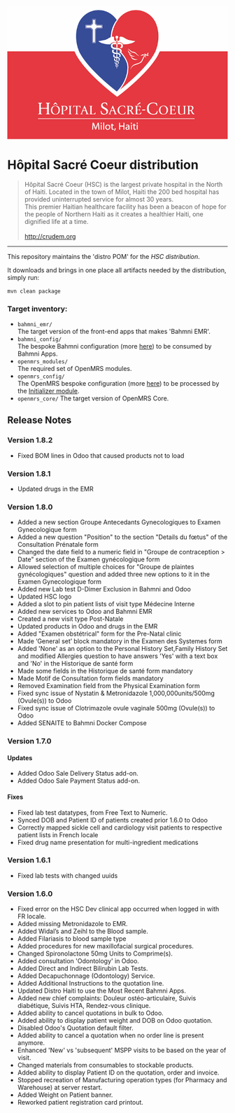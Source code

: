 ![alt tag](readme/crudem-hsc-logo.png)

# Hôpital Sacré Coeur distribution

>Hôpital Sacré Coeur (HSC) is the largest private hospital in the North of Haiti. Located in the town of Milot, Haiti the 200 bed hospital has provided uninterrupted service for almost 30 years.
><br>This premier Haitian healthcare facility has been a beacon of hope for the people of Northern Haiti as it creates a healthier Haiti, one dignified life at a time.
><br>
><br>http://crudem.org

-----

This repository maintains the 'distro POM' for the _HSC distribution_.

It downloads and brings in one place all artifacts needed by the distribution, simply run:
```
mvn clean package
```
### Target inventory:

* `bahmni_emr/`
<br/>The target version of the front-end apps that makes 'Bahmni EMR'.
* `bahmni_config/`
<br/>The bespoke Bahmni configuration (more [here](https://github.com/CRUDEM/bahmni-config-hsc)) to be consumed by Bahmni Apps.
* `openmrs_modules/`
<br/>The required set of OpenMRS modules.
* `openmrs_config/`
<br/>The OpenMRS bespoke configuration (more [here](https://github.com/CRUDEM/openmrs-config-hsc)) to be processed by the [Initializer module](https://github.com/mekomsolutions/openmrs-module-initializer).
* `openmrs_core/`
The target version of OpenMRS Core.

## Release Notes

### Version 1.8.2
* Fixed BOM lines in Odoo that caused products not to load

### Version 1.8.1
* Updated drugs in the EMR 

### Version 1.8.0
* Added a new section Groupe Antecedants Gynecologiques to Examen Gynecologique form
* Added a new question "Position" to the section "Details du fœtus" of the Consultation Prénatale form
* Changed the date field to a numeric field in "Groupe de contraception > Date" section of the Examen gynécologique form
* Allowed selection of multiple choices for "Groupe de plaintes gynécologiques" question and added three new options to it in the Examen Gynecologique form
* Added new Lab test D-Dimer Exclusion in Bahmni and Odoo
* Updated HSC logo
* Added a slot to pin  patient lists of visit type Médecine Interne
* Added new services to Odoo and Bahmni EMR
* Created a new visit type Post-Natale 
* Updated products in Odoo and drugs in the EMR 
* Added "Examen obstétrical" form for the Pre-Natal clinic
* Made ‘General set’ block mandatory in the Examen des Systemes form
* Added 'None' as an option to the Personal History Set,Family History Set and modified Allergies question to have answers 'Yes' with a text box and 'No' in the Historique de santé form
* Made some fields in the Historique de santé form mandatory
* Made Motif de Consultation form fields mandatory
* Removed Examination field from the Physical Examination form
* Fixed sync issue of Nystatin & Metronidazole 1,000,000units/500mg (Ovule(s)) to Odoo
* Fixed sync issue of Clotrimazole ovule vaginale 500mg (Ovule(s)) to Odoo
* Added SENAITE to Bahmni Docker Compose

### Version 1.7.0
#### Updates
* Added Odoo Sale Delivery Status add-on.
* Added Odoo Sale Payment Status add-on.
#### Fixes
* Fixed  lab test datatypes, from Free Text to Numeric.
* Synced DOB and Patient ID of patients created prior 1.6.0 to Odoo
* Correctly mapped sickle cell and cardiology visit patients to respective patient lists in French locale
* Fixed drug name presentation for multi-ingredient medications

### Version 1.6.1
* Fixed lab tests with changed uuids

### Version 1.6.0
* Fixed error on the HSC Dev clinical app occurred when logged in with FR locale.
* Added missing Metronidazole to EMR.
* Added Widal’s and Zeihl to the Blood sample.
* Added Filariasis to blood sample type
* Added procedures for new maxillofacial surgical procedures.
* Changed Spironolactone 50mg Units to Comprime(s).
* Added consultation 'Odontology' in Odoo.
* Added Direct and Indirect Bilirubin Lab Tests.
* Added Decapuchonnage (Odontology) Service.
* Added Additional Instructions to the quotation line.
* Updated Distro Haiti to use the Most Recent Bahmni Apps.
* Added new chief complaints: Douleur ostéo-articulaire, Suivis diabétique, Suivis HTA, Rendez-vous clinique.
* Added ability to cancel quotations in bulk to Odoo.
* Added ability to display patient weight and DOB on Odoo quotation.
* Disabled Odoo's Quotation default filter.
* Added ability to cancel a quotation when no order line is present anymore.
* Enhanced 'New' vs 'subsequent' MSPP visits to be based on the year of visit.
* Changed materials from consumables to stockable products.
* Added ability to display Patient ID on the quotation, order and invoice.
* Stopped recreation of Manufacturing operation types  (for Pharmacy and Warehouse) at server restart.
* Added Weight on Patient banner.
* Reworked patient registration card printout.
